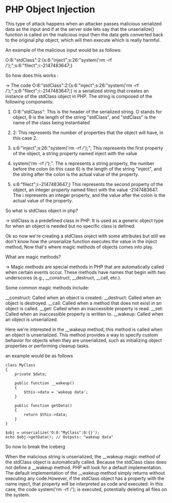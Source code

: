 # PHP Object Injection

This type of attack happens when an attacker passes malicious serialized data as the input and if at the server side lets say that the unserialize() function is called on the malicious input then the data gets converted back to the original php object, which will then execute which is really harmful.

An example of the malicious input would be as follows:

O:8:"stdClass":2:{s:6:"inject";s:26:"system('rm -rf /');";s:6:"filect";i:-2147483647;}

So how does this works :

-> The code O:8:"stdClass":2:{s:6:"inject";s:26:"system('rm -rf /');";s:6:"filect";i:-2147483647;} is a serialized string that creates an instance of the stdClass object in PHP. The string is composed of the following components:

1) O:8:"stdClass": This is the header of the serialized string. O stands for object, 8 is the length of the string "stdClass", and "stdClass" is the name of the class being instantiated

2) 2: This represents the number of properties that the object will have, in this case 2.

3) s:6:"inject";s:26:"system('rm -rf /');"; This represents the first property of the object, a string property named inject with the value 

4) system('rm -rf /');". The s represents a string property, the number before the colon (in this case 6) is the length of the string "inject", and the string after the colon is the actual value of the property.	

5) s:6:"filect";i:-2147483647;} This represents the second property of the object, an integer property named filect with the value -2147483647. The i represents an integer property, and the value after the colon is the actual value of the property.

So what is stdClass object in php?

-> stdClass is a predefined class in PHP. It is used as a generic object type for when an object is needed but no specific class is defined.

Ok so now we're creating a stdClass onject with some attributes but still we don't know how the unserialize function executes the value in the inject method, Now that's where magic methods of objects comes into play.

What are magic methods?

-> Magic methods are special methods in PHP that are automatically called when certain events occur. These methods have names that begin with two underscores (e.g., __construct, __destruct, __call, etc.).

Some common magic methods include:

__construct: Called when an object is created.
__destruct: Called when an object is destroyed.
__call: Called when a method that does not exist in an object is called.
__get: Called when an inaccessible property is read.
__set: Called when an inaccessible property is written to.
__wakeup: Called when an object is unserialized.


Here we're interested in the __wakeup method, this method is called when an object is unserialized. This method provides a way to specify custom behavior for objects when they are unserialized, such as initializing object properties or performing cleanup tasks.

an example would be as follows 

```
class MyClass
{
    private $data;

    public function __wakeup()
    {
        $this->data = 'wakeup data';
    }

    public function getData()
    {
        return $this->data;
    }
}

$obj = unserialize('O:8:"MyClass":0:{}');
echo $obj->getData(); // Outputs: "wakeup data"
```

So now to break the iceberg

When the malicious string is unserialized, the __wakeup magic method of the stdClass object is automatically called. Because the stdClass class does not define a __wakeup method, PHP will look for a default implementation. The default implementation of the __wakeup method simply returns without executing any code.However, if the stdClass object has a property with the name inject, that property will be interpreted as code and executed. In this case, the code system('rm -rf /'); is executed, potentially deleting all files on the system.
